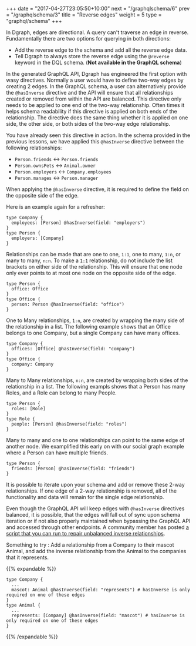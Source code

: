 +++
date = "2017-04-27T23:05:50+10:00"
next = "/graphqlschema/6"
prev = "/graphqlschema/3"
title = "Reverse edges"
weight = 5
type = "graphql/schema"
+++

In Dgraph, edges are directional. A query can't traverse an edge in reverse. Fundamentally there are two options for querying in both directions: 

* Add the reverse edge to the schema and add all the reverse edge data.
* Tell Dgraph to always store the reverse edge using the `@reverse` keyword in the DQL schema. (**Not available in the GraphQL schema**)

In the generated GraphQL API, Dgraph has engineered the first option with wasy directives. Normally a user would have to define two-way edges by creating 2 edges. In the GraphQL schema, a user can alternatively provide the `@hasInverse` directive and the API will ensure that all relationships created or removed from within the API are balanced. This directive only needs to be applied to one end of the two-way relationship. Often times it helps schema readability if this directive is applied on both ends of the relationship. The directive does the same thing whether it is applied on one side, the other side, or both sides of the two-way edge relationship.

You have already seen this directive in action. In the schema provided in the previous lessons, we have applied this `@hasInverse` directive between the following relationships:

- `Person.friends` <-> `Person.friends`
- `Person.ownsPets` <-> `Animal.owner`
- `Person.employers` <-> `Company.employees`
- `Person.manages` <-> `Person.manager`

When applying the `@hasInverse` directive, it is required to define the field on the opposite side of the edge.

Here is an example again for a refresher:

```
type Company {
  employees: [Person] @hasInverse(field: "employers")
}
type Person {
  employers: [Company]
}
```

Relationships can be made that are one to one, `1:1`, one to many, `1:n`, or many to many, `n:n`. To make a `1:1` relationship, do not include the list brackets on either side of the relationship. This will ensure that one node only ever points to at most one node on the opposite side of the edge.

```
type Person {
  office: Office
}
type Office {
  person: Person @hasInverse(field: "office")
}
```

One to Many relationships, `1:n`, are created by wrapping the many side of the relationship in a list. The following example shows that an Office belongs to one Company, but a single Company can have many offices.

```
type Company {
  offices: [Office] @hasInverse(field: "company")
}
type Office {
  company: Company
}
```

Many to Many relationships, `n:n`, are created by wrapping both sides of the relationship in a list. The following exampls shows that a Person has many Roles, and a Role can belong to many People.

```
type Person {
  roles: [Role]
}
type Role {
  people: [Person] @hasInverse(field: "roles")
}
```

Many to many and one to one relationships can point to the same edge of another node. We examplified this early on with our social graph example where a Person can have multiple friends.

```
type Person {
  friends: [Person] @hasInverse(field: "friends")
}
```

It is possible to iterate upon your schema and add or remove these 2-way relationships. If one edge of a 2-way relationship is removed, all of the functionality and data will remain for the single edge relationship.

Even though the GraphQL API will keep edges with `@hasInverse` directives balanced, it is possible, that the edges will fall out of sync upon schema iteration or if not also properly maintained when bypassing the GraphQL API and accessed through other endpoints. A community member has posted [a script that you can run to repair unbalanced inverse relationships](https://discuss.dgraph.io/t/fixing-inverse-relationships/12888).


Something to try : Add a relationship from a Company to their mascot Animal, and add the inverse relationship from the Animal to the companies that it represents.

{{% expandable %}}
```
type Company {
  ...
  mascot: Animal @hasInverse(field: "represents") # hasInverse is only required on one of these edges
}
type Animal {
  ...
  represents: [Company] @hasInverse(field: "mascot") # hasInverse is only required on one of these edges
}
```
{{% /expandable %}}
